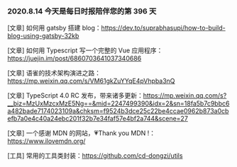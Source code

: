 ### 2020.8.14 今天是每日时报陪伴您的第 396 天

[文章] 如何用 gatsby 搭建 blog：<https://dev.to/suprabhasupi/how-to-build-blog-using-gatsby-32kb>

[文章] 如何用 Typescript 写一个完整的 Vue 应用程序：<https://juejin.im/post/6860703641037340686>

[文章] 语雀的技术架构演进之路：<https://mp.weixin.qq.com/s/VM61gkZuYYqE4pVhpba3nQ>

[文章] TypeScript 4.0 RC 发布，带来诸多更新：<https://mp.weixin.qq.com/s?__biz=MzUxMzcxMzE5Ng==&mid=2247499390&idx=2&sn=18fa5b7c9bbc6a482bade7174023109a&chksm=f9524b3dce25c22be4ccae0962b873a0cbefb7a0e4c40a24ebc201f32b7e34faf57e4bf2a744&scene=27>

[文章] 一个感谢 MDN 的网站，💗Thank you MDN !：<https://www.ilovemdn.org/>

[工具] 常用的工具类封装：<https://github.com/cd-dongzi/utils>
